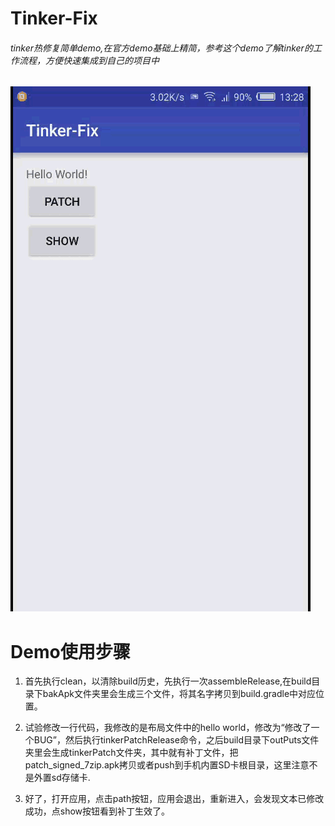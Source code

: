 # Tinker-Fix

###### tinker热修复简单demo,在官方demo基础上精简，参考这个demo了解tinker的工作流程，方便快速集成到自己的项目中

![Tinker](https://github.com/hiliving/Tinker-Fix/blob/master/app/screenshot/tinker.gif)

# Demo使用步骤
1. 首先执行clean，以清除build历史，先执行一次assembleRelease,在build目录下bakApk文件夹里会生成三个文件，将其名字拷贝到build.gradle中对应位置。

2. 试验修改一行代码，我修改的是布局文件中的hello world，修改为“修改了一个BUG”，然后执行tinkerPatchRelease命令，之后build目录下outPuts文件夹里会生成tinkerPatch文件夹，其中就有补丁文件，把patch_signed_7zip.apk拷贝或者push到手机内置SD卡根目录，这里注意不是外置sd存储卡.

3. 好了，打开应用，点击path按钮，应用会退出，重新进入，会发现文本已修改成功，点show按钮看到补丁生效了。
